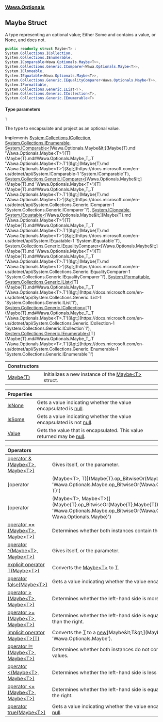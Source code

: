 ### [Wawa.Optionals](Wawa.Optionals.md 'Wawa.Optionals')

## Maybe<T> Struct

A type representing an optional value; Either Some and contains a value, or None, and does not.

```csharp
public readonly struct Maybe<T> :
System.Collections.ICollection,
System.Collections.IEnumerable,
System.IComparable<Wawa.Optionals.Maybe<T>>,
System.Collections.Generic.IComparer<Wawa.Optionals.Maybe<T>>,
System.ICloneable,
System.IEquatable<Wawa.Optionals.Maybe<T>>,
System.Collections.Generic.IEqualityComparer<Wawa.Optionals.Maybe<T>>,
System.IFormattable,
System.Collections.Generic.IList<T>,
System.Collections.Generic.ICollection<T>,
System.Collections.Generic.IEnumerable<T>
```
#### Type parameters

<a name='Wawa.Optionals.Maybe_T_.T'></a>

`T`

The type to encapsulate and project as an optional value.

Implements [System.Collections.ICollection](https://docs.microsoft.com/en-us/dotnet/api/System.Collections.ICollection 'System.Collections.ICollection'), [System.Collections.IEnumerable](https://docs.microsoft.com/en-us/dotnet/api/System.Collections.IEnumerable 'System.Collections.IEnumerable'), [System.IComparable&lt;](https://docs.microsoft.com/en-us/dotnet/api/System.IComparable-1 'System.IComparable`1')[Wawa.Optionals.Maybe&lt;](Maybe{T}.md 'Wawa.Optionals.Maybe<T>')[T](Maybe{T}.md#Wawa.Optionals.Maybe_T_.T 'Wawa.Optionals.Maybe<T>.T')[&gt;](Maybe{T}.md 'Wawa.Optionals.Maybe<T>')[&gt;](https://docs.microsoft.com/en-us/dotnet/api/System.IComparable-1 'System.IComparable`1'), [System.Collections.Generic.IComparer&lt;](https://docs.microsoft.com/en-us/dotnet/api/System.Collections.Generic.IComparer-1 'System.Collections.Generic.IComparer`1')[Wawa.Optionals.Maybe&lt;](Maybe{T}.md 'Wawa.Optionals.Maybe<T>')[T](Maybe{T}.md#Wawa.Optionals.Maybe_T_.T 'Wawa.Optionals.Maybe<T>.T')[&gt;](Maybe{T}.md 'Wawa.Optionals.Maybe<T>')[&gt;](https://docs.microsoft.com/en-us/dotnet/api/System.Collections.Generic.IComparer-1 'System.Collections.Generic.IComparer`1'), [System.ICloneable](https://docs.microsoft.com/en-us/dotnet/api/System.ICloneable 'System.ICloneable'), [System.IEquatable&lt;](https://docs.microsoft.com/en-us/dotnet/api/System.IEquatable-1 'System.IEquatable`1')[Wawa.Optionals.Maybe&lt;](Maybe{T}.md 'Wawa.Optionals.Maybe<T>')[T](Maybe{T}.md#Wawa.Optionals.Maybe_T_.T 'Wawa.Optionals.Maybe<T>.T')[&gt;](Maybe{T}.md 'Wawa.Optionals.Maybe<T>')[&gt;](https://docs.microsoft.com/en-us/dotnet/api/System.IEquatable-1 'System.IEquatable`1'), [System.Collections.Generic.IEqualityComparer&lt;](https://docs.microsoft.com/en-us/dotnet/api/System.Collections.Generic.IEqualityComparer-1 'System.Collections.Generic.IEqualityComparer`1')[Wawa.Optionals.Maybe&lt;](Maybe{T}.md 'Wawa.Optionals.Maybe<T>')[T](Maybe{T}.md#Wawa.Optionals.Maybe_T_.T 'Wawa.Optionals.Maybe<T>.T')[&gt;](Maybe{T}.md 'Wawa.Optionals.Maybe<T>')[&gt;](https://docs.microsoft.com/en-us/dotnet/api/System.Collections.Generic.IEqualityComparer-1 'System.Collections.Generic.IEqualityComparer`1'), [System.IFormattable](https://docs.microsoft.com/en-us/dotnet/api/System.IFormattable 'System.IFormattable'), [System.Collections.Generic.IList&lt;](https://docs.microsoft.com/en-us/dotnet/api/System.Collections.Generic.IList-1 'System.Collections.Generic.IList`1')[T](Maybe{T}.md#Wawa.Optionals.Maybe_T_.T 'Wawa.Optionals.Maybe<T>.T')[&gt;](https://docs.microsoft.com/en-us/dotnet/api/System.Collections.Generic.IList-1 'System.Collections.Generic.IList`1'), [System.Collections.Generic.ICollection&lt;](https://docs.microsoft.com/en-us/dotnet/api/System.Collections.Generic.ICollection-1 'System.Collections.Generic.ICollection`1')[T](Maybe{T}.md#Wawa.Optionals.Maybe_T_.T 'Wawa.Optionals.Maybe<T>.T')[&gt;](https://docs.microsoft.com/en-us/dotnet/api/System.Collections.Generic.ICollection-1 'System.Collections.Generic.ICollection`1'), [System.Collections.Generic.IEnumerable&lt;](https://docs.microsoft.com/en-us/dotnet/api/System.Collections.Generic.IEnumerable-1 'System.Collections.Generic.IEnumerable`1')[T](Maybe{T}.md#Wawa.Optionals.Maybe_T_.T 'Wawa.Optionals.Maybe<T>.T')[&gt;](https://docs.microsoft.com/en-us/dotnet/api/System.Collections.Generic.IEnumerable-1 'System.Collections.Generic.IEnumerable`1')

| Constructors | |
| :--- | :--- |
| [Maybe(T)](Maybe{T}..ctor(T).md 'Wawa.Optionals.Maybe<T>.Maybe(T)') | Initializes a new instance of the [Maybe&lt;T&gt;](Maybe{T}.md 'Wawa.Optionals.Maybe<T>') struct. |

| Properties | |
| :--- | :--- |
| [IsNone](Maybe{T}.IsNone.md 'Wawa.Optionals.Maybe<T>.IsNone') | Gets a value indicating whether the value encapsulated is [null](https://docs.microsoft.com/en-us/dotnet/csharp/language-reference/keywords/null 'https://docs.microsoft.com/en-us/dotnet/csharp/language-reference/keywords/null'). |
| [IsSome](Maybe{T}.IsSome.md 'Wawa.Optionals.Maybe<T>.IsSome') | Gets a value indicating whether the value encapsulated is not [null](https://docs.microsoft.com/en-us/dotnet/csharp/language-reference/keywords/null 'https://docs.microsoft.com/en-us/dotnet/csharp/language-reference/keywords/null'). |
| [Value](Maybe{T}.Value.md 'Wawa.Optionals.Maybe<T>.Value') | Gets the value that is encapsulated. This value returned may be [null](https://docs.microsoft.com/en-us/dotnet/csharp/language-reference/keywords/null 'https://docs.microsoft.com/en-us/dotnet/csharp/language-reference/keywords/null'). |

| Operators | |
| :--- | :--- |
| [operator &(Maybe&lt;T&gt;, Maybe&lt;T&gt;)](Maybe{T}.op_BitwiseAnd(Maybe{T},Maybe{T}).md 'Wawa.Optionals.Maybe<T>.op_BitwiseAnd(Wawa.Optionals.Maybe<T>, Wawa.Optionals.Maybe<T>)') | Gives itself, or the parameter. |
| [operator |(Maybe&lt;T&gt;, T)](Maybe{T}.op_BitwiseOr(Maybe{T},T).md 'Wawa.Optionals.Maybe<T>.op_BitwiseOr(Wawa.Optionals.Maybe<T>, T)') | Gives the inner value, or the parameter. |
| [operator |(Maybe&lt;T&gt;, Maybe&lt;T&gt;)](Maybe{T}.op_BitwiseOr(Maybe{T},Maybe{T}).md 'Wawa.Optionals.Maybe<T>.op_BitwiseOr(Wawa.Optionals.Maybe<T>, Wawa.Optionals.Maybe<T>)') | Gives itself, or the parameter. |
| [operator ==(Maybe&lt;T&gt;, Maybe&lt;T&gt;)](Maybe{T}.op_Equality(Maybe{T},Maybe{T}).md 'Wawa.Optionals.Maybe<T>.op_Equality(Wawa.Optionals.Maybe<T>, Wawa.Optionals.Maybe<T>)') | Determines whether both instances contain the same values. |
| [operator ^(Maybe&lt;T&gt;, Maybe&lt;T&gt;)](Maybe{T}.op_ExclusiveOr(Maybe{T},Maybe{T}).md 'Wawa.Optionals.Maybe<T>.op_ExclusiveOr(Wawa.Optionals.Maybe<T>, Wawa.Optionals.Maybe<T>)') | Gives itself, or the parameter. |
| [explicit operator T(Maybe&lt;T&gt;)](Maybe{T}.T(Maybe{T}).md 'Wawa.Optionals.Maybe<T>.op_Explicit T(Wawa.Optionals.Maybe<T>)') | Converts the [Maybe&lt;T&gt;](Maybe{T}.md 'Wawa.Optionals.Maybe<T>') to [T](Maybe{T}.md#Wawa.Optionals.Maybe_T_.T 'Wawa.Optionals.Maybe<T>.T'). |
| [operator false(Maybe&lt;T&gt;)](Maybe{T}.op_False(Maybe{T}).md 'Wawa.Optionals.Maybe<T>.op_False(Wawa.Optionals.Maybe<T>)') | Gets a value indicating whether the value encapsulated is [null](https://docs.microsoft.com/en-us/dotnet/csharp/language-reference/keywords/null 'https://docs.microsoft.com/en-us/dotnet/csharp/language-reference/keywords/null'). |
| [operator &gt;(Maybe&lt;T&gt;, Maybe&lt;T&gt;)](Maybe{T}.op_GreaterThan(Maybe{T},Maybe{T}).md 'Wawa.Optionals.Maybe<T>.op_GreaterThan(Wawa.Optionals.Maybe<T>, Wawa.Optionals.Maybe<T>)') | Determines whether the left-hand side is more than the right. |
| [operator &gt;=(Maybe&lt;T&gt;, Maybe&lt;T&gt;)](Maybe{T}.op_GreaterThanOrEqual(Maybe{T},Maybe{T}).md 'Wawa.Optionals.Maybe<T>.op_GreaterThanOrEqual(Wawa.Optionals.Maybe<T>, Wawa.Optionals.Maybe<T>)') | Determines whether the left-hand side is equal to or more than the right. |
| [implicit operator Maybe&lt;T&gt;(T)](Maybe{T}.Maybe(T).md 'Wawa.Optionals.Maybe<T>.op_Implicit Wawa.Optionals.Maybe<T>(T)') | Converts the [T](Maybe{T}.md#Wawa.Optionals.Maybe_T_.T 'Wawa.Optionals.Maybe<T>.T') to a [new](https://docs.microsoft.com/en-us/dotnet/csharp/language-reference/keywords/new 'https://docs.microsoft.com/en-us/dotnet/csharp/language-reference/keywords/new')[Maybe&lt;T&gt;](Maybe{T}.md 'Wawa.Optionals.Maybe<T>'). |
| [operator !=(Maybe&lt;T&gt;, Maybe&lt;T&gt;)](Maybe{T}.op_Inequality(Maybe{T},Maybe{T}).md 'Wawa.Optionals.Maybe<T>.op_Inequality(Wawa.Optionals.Maybe<T>, Wawa.Optionals.Maybe<T>)') | Determines whether both instances do not contain the same values. |
| [operator &lt;(Maybe&lt;T&gt;, Maybe&lt;T&gt;)](Maybe{T}.op_LessThan(Maybe{T},Maybe{T}).md 'Wawa.Optionals.Maybe<T>.op_LessThan(Wawa.Optionals.Maybe<T>, Wawa.Optionals.Maybe<T>)') | Determines whether the left-hand side is less than the right. |
| [operator &lt;=(Maybe&lt;T&gt;, Maybe&lt;T&gt;)](Maybe{T}.op_LessThanOrEqual(Maybe{T},Maybe{T}).md 'Wawa.Optionals.Maybe<T>.op_LessThanOrEqual(Wawa.Optionals.Maybe<T>, Wawa.Optionals.Maybe<T>)') | Determines whether the left-hand side is equal to or less than the right. |
| [operator true(Maybe&lt;T&gt;)](Maybe{T}.op_True(Maybe{T}).md 'Wawa.Optionals.Maybe<T>.op_True(Wawa.Optionals.Maybe<T>)') | Gets a value indicating whether the value encapsulated is not [null](https://docs.microsoft.com/en-us/dotnet/csharp/language-reference/keywords/null 'https://docs.microsoft.com/en-us/dotnet/csharp/language-reference/keywords/null'). |
